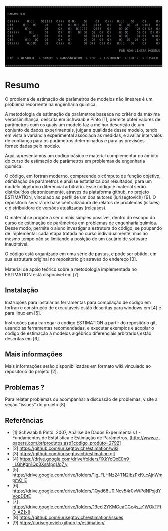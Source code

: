 ![splash](images/splash.png)

# Resumo

O problema de estimação de parâmetros de modelos não lineares é um problema recorrente na engenharia química.

A metodologia de estimação de parâmetros baseada no critério da máxima verossimilhança, descrita em Schwaab e Pinto [1],
permite obter valores de parâmetros com os quais um modelo faz a melhor descrição de um conjunto de dados experimentais,
julgar a qualidade desse modelo, tendo em vista a variância experimental associada às medidas,
e avaliar intervalos de confiança para os parâmetros determinados e para as previsões fornecidadas pelo modelo.

Aqui, apresentamos um código básico e material complementar no âmbito do curso de estimação de parâmetros em problemas de engenharia química.

O código, em fortran moderno, compreende o cômputo de função objetivo, otimização de parâmetros e análise estatística dos resultados, para um modelo algébrico diferencial arbitrário.
Esse código e material serão distribuídos eletronicamente, através da plataforma github, no projeto ESTIMATION, vinculado ao perfil de um dos autores (iurisegtovich) [9].
O repositório servirá de base centralizadora de relatos de problemas (issues) e distribuidora de versões atualizadas (releases).

O material se propõe a ser o mais simples possível, dentro do escopo do curso de estimação de parâmetros em problemas de engenharia química.
Desse modo, permite o aluno investigar a estrutura do código, se poupando de implementar cada etapa tratada no curso individualmente, mas ao mesmo tempo não se limitando a posição de um usuário de software inauditável.

O código está organizado em uma série de pastas, e pode ser obtido, em sua estrutura original no repositório git através do endereço [3].

Material de apoio teórico sobre a metodologia implementada no ESTIMATION está disponível em [7].

## Instalação

Instruções para instalar as ferramentas para compilação de código em fortran e construção de executáveis estão descritas para windows em [4] e para linux em [5].

Instruções para carregar o código ESTIMATION a partir do repositório git, usando as ferramentas recomendadas, e executar exemplos e acoplar o código de estimação a modelos algébrico diferenciais arbitrários estão descritas em [6].

## Mais informações

Mais informações serão disponibilizadas em formato wiki vinculado ao repositório do projeto [2].

## Problemas ?

Para relatar problemas ou acompanhar a discussão de problemas, visite a seção "issues" do projeto [8]

## Referências

* [1] Schwaab & Pinto, 2007, Análise de Dados Experimentais I - Fundamentos de Estatística e Estimação de Parâmetros.
[http://www.e-papers.com.br/produtos.asp?codigo_produto=2792]
* [2] https://github.com/iurisegtovich/estimation/wiki
* [3] https://github.com/iurisegtovich/estimation.git
* [4] https://drive.google.com/drive/folders/1XkYoQxE0n9-_LGhKgn1Qp3XsMpgUg7_y
* [5] https://drive.google.com/drive/folders/1ig_FLHNz24TN2ibzPxI9_cAjnWmpmO_E
* [6] https://drive.google.com/drive/folders/1Qyd68U0INcv54r0vWPdNPxjdYVopDDtE
* [7] https://drive.google.com/drive/folders/19ecI2YKMGeaCGc4s_e1WOkTFfQ_AZ1x8
* [8] https://github.com/iurisegtovich/estimation/issues
* [9] https://iurisegtovich.github.io/estimation/
